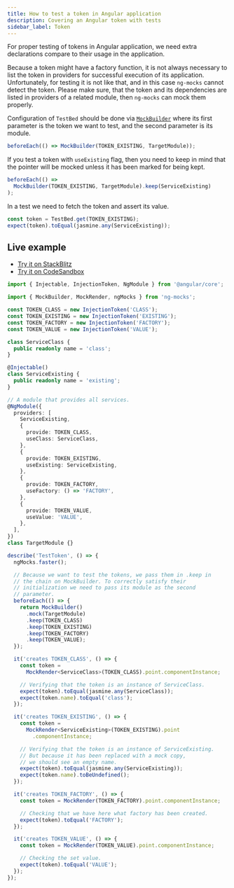 ```yaml
---
title: How to test a token in Angular application
description: Covering an Angular token with tests
sidebar_label: Token
---
```


For proper testing of tokens in Angular application, we need extra declarations compare to their usage in the application.

Because a token might have a factory function, it is not always necessary to list the token in providers for successful execution of its application.
Unfortunately, for testing it is not like that, and in this case `ng-mocks` cannot detect the token.
Please make sure, that the token and its dependencies are listed in providers of a related module, then `ng-mocks` can mock them properly.

Configuration of `TestBed` should be done via [`MockBuilder`](https://www.npmjs.com/package/ng-mocks#mockbuilder) where its first parameter is the token we want to test, and
the second parameter is its module.

```ts
beforeEach(() => MockBuilder(TOKEN_EXISTING, TargetModule));
```

If you test a token with `useExisting` flag, then you need to keep in mind that the pointer will be mocked unless it has
been marked for being kept.

```ts
beforeEach(() =>
  MockBuilder(TOKEN_EXISTING, TargetModule).keep(ServiceExisting)
);
```

In a test we need to fetch the token and assert its value.

```ts
const token = TestBed.get(TOKEN_EXISTING);
expect(token).toEqual(jasmine.any(ServiceExisting));
```

## Live example

- [Try it on StackBlitz](https://stackblitz.com/github/ng-mocks/examples/tree/tests?file=src/examples/TestToken/test.spec.ts&initialpath=%3Fspec%3DTestToken)
- [Try it on CodeSandbox](https://codesandbox.io/s/github/ng-mocks/examples/tree/tests?file=/src/examples/TestToken/test.spec.ts&initialpath=%3Fspec%3DTestToken)

```ts title="https://github.com/ike18t/ng-mocks/blob/master/examples/TestToken/test.spec.ts"
import { Injectable, InjectionToken, NgModule } from '@angular/core';

import { MockBuilder, MockRender, ngMocks } from 'ng-mocks';

const TOKEN_CLASS = new InjectionToken('CLASS');
const TOKEN_EXISTING = new InjectionToken('EXISTING');
const TOKEN_FACTORY = new InjectionToken('FACTORY');
const TOKEN_VALUE = new InjectionToken('VALUE');

class ServiceClass {
  public readonly name = 'class';
}

@Injectable()
class ServiceExisting {
  public readonly name = 'existing';
}

// A module that provides all services.
@NgModule({
  providers: [
    ServiceExisting,
    {
      provide: TOKEN_CLASS,
      useClass: ServiceClass,
    },
    {
      provide: TOKEN_EXISTING,
      useExisting: ServiceExisting,
    },
    {
      provide: TOKEN_FACTORY,
      useFactory: () => 'FACTORY',
    },
    {
      provide: TOKEN_VALUE,
      useValue: 'VALUE',
    },
  ],
})
class TargetModule {}

describe('TestToken', () => {
  ngMocks.faster();

  // Because we want to test the tokens, we pass them in .keep in
  // the chain on MockBuilder. To correctly satisfy their
  // initialization we need to pass its module as the second
  // parameter.
  beforeEach(() => {
    return MockBuilder()
      .mock(TargetModule)
      .keep(TOKEN_CLASS)
      .keep(TOKEN_EXISTING)
      .keep(TOKEN_FACTORY)
      .keep(TOKEN_VALUE);
  });

  it('creates TOKEN_CLASS', () => {
    const token =
      MockRender<ServiceClass>(TOKEN_CLASS).point.componentInstance;

    // Verifying that the token is an instance of ServiceClass.
    expect(token).toEqual(jasmine.any(ServiceClass));
    expect(token.name).toEqual('class');
  });

  it('creates TOKEN_EXISTING', () => {
    const token =
      MockRender<ServiceExisting>(TOKEN_EXISTING).point
        .componentInstance;

    // Verifying that the token is an instance of ServiceExisting.
    // But because it has been replaced with a mock copy,
    // we should see an empty name.
    expect(token).toEqual(jasmine.any(ServiceExisting));
    expect(token.name).toBeUndefined();
  });

  it('creates TOKEN_FACTORY', () => {
    const token = MockRender(TOKEN_FACTORY).point.componentInstance;

    // Checking that we have here what factory has been created.
    expect(token).toEqual('FACTORY');
  });

  it('creates TOKEN_VALUE', () => {
    const token = MockRender(TOKEN_VALUE).point.componentInstance;

    // Checking the set value.
    expect(token).toEqual('VALUE');
  });
});
```
